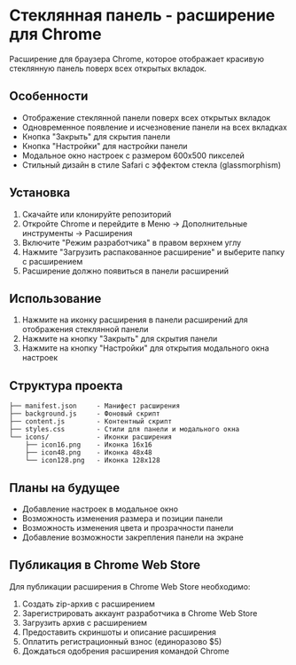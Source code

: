 # Стеклянная панель - расширение для Chrome

Расширение для браузера Chrome, которое отображает красивую стеклянную панель поверх всех открытых вкладок.

## Особенности

- Отображение стеклянной панели поверх всех открытых вкладок
- Одновременное появление и исчезновение панели на всех вкладках
- Кнопка "Закрыть" для скрытия панели
- Кнопка "Настройки" для настройки панели
- Модальное окно настроек с размером 600x500 пикселей
- Стильный дизайн в стиле Safari с эффектом стекла (glassmorphism)

## Установка

1. Скачайте или клонируйте репозиторий
2. Откройте Chrome и перейдите в Меню -> Дополнительные инструменты -> Расширения
3. Включите "Режим разработчика" в правом верхнем углу
4. Нажмите "Загрузить распакованное расширение" и выберите папку с расширением
5. Расширение должно появиться в панели расширений

## Использование

1. Нажмите на иконку расширения в панели расширений для отображения стеклянной панели
2. Нажмите на кнопку "Закрыть" для скрытия панели
3. Нажмите на кнопку "Настройки" для открытия модального окна настроек

## Структура проекта

```
├── manifest.json     - Манифест расширения
├── background.js     - Фоновый скрипт
├── content.js        - Контентный скрипт
├── styles.css        - Стили для панели и модального окна
└── icons/            - Иконки расширения
    ├── icon16.png    - Иконка 16x16
    ├── icon48.png    - Иконка 48x48
    └── icon128.png   - Иконка 128x128
```

## Планы на будущее

- Добавление настроек в модальное окно
- Возможность изменения размера и позиции панели
- Возможность изменения цвета и прозрачности панели
- Добавление возможности закрепления панели на экране

## Публикация в Chrome Web Store

Для публикации расширения в Chrome Web Store необходимо:

1. Создать zip-архив с расширением
2. Зарегистрировать аккаунт разработчика в Chrome Web Store
3. Загрузить архив с расширением
4. Предоставить скриншоты и описание расширения
5. Оплатить регистрационный взнос (единоразово $5)
6. Дождаться одобрения расширения командой Chrome
